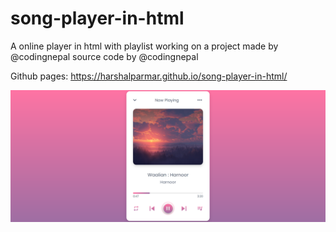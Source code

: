 # song-player-in-html

A online player in html with playlist
working on a project made by @codingnepal
source code by @codingnepal

Github pages: https://harshalparmar.github.io/song-player-in-html/

![alt text](https://raw.githubusercontent.com/harshalparmar/song-player-in-html/main/song-player-in-html-img.png)
